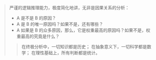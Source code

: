 > 严谨的逻辑推理能力，极度简化地讲，无非是因果关系的分析：
> - A 是不是 B 的原因？
> - A 是 B 的唯一原因吗？如果不是，还有哪些？
> - A 如果是 B 的众多原因，那么，它是权重最高的原因吗？如果不是，权重最高的究竟是什么？
> > 在终极分析中，一切知识都是历史；
> > 在抽象意义下，一切科学都是数学；
> > 在理性基础上，所有判断都是统计。
